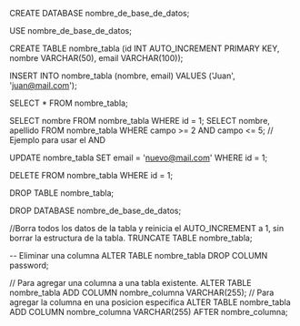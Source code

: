 CREATE DATABASE nombre_de_base_de_datos;

USE nombre_de_base_de_datos;

CREATE TABLE nombre_tabla (id INT AUTO_INCREMENT PRIMARY KEY, nombre VARCHAR(50), email VARCHAR(100));

INSERT INTO nombre_tabla (nombre, email) VALUES ('Juan', 'juan@mail.com');  

SELECT * FROM nombre_tabla;

SELECT nombre FROM nombre_tabla WHERE id = 1;
SELECT nombre, apellido FROM nombre_tabla WHERE campo >= 2 AND campo <= 5; // Ejemplo para usar el AND   

UPDATE nombre_tabla SET email = 'nuevo@mail.com' WHERE id = 1;

DELETE FROM nombre_tabla WHERE id = 1;

DROP TABLE nombre_tabla;

DROP DATABASE nombre_de_base_de_datos;

//Borra todos los datos de la tabla y reinicia el AUTO_INCREMENT a 1, sin borrar la estructura de la tabla.
TRUNCATE TABLE nombre_tabla;

-- Eliminar una columna
ALTER TABLE nombre_tabla DROP COLUMN password;

// Para agregar una columna a una tabla existente.
ALTER TABLE nombre_tabla ADD COLUMN nombre_columna VARCHAR(255); 
// Para agregar la columna en una posicion especifica
ALTER TABLE nombre_tabla ADD COLUMN nombre_columna VARCHAR(255) AFTER nombre_columna; 
